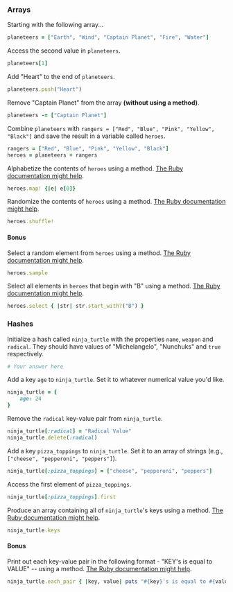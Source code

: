 ### Arrays

Starting with the following array...

```rb
planeteers = ["Earth", "Wind", "Captain Planet", "Fire", "Water"]
```

Access the second value in `planeteers`.

```rb
planeteers[1]
```

Add "Heart" to the end of `planeteers`.

```rb
planeteers.push("Heart")
```

Remove "Captain Planet" from the array **(without using a method)**.

```rb
planeteers -= ["Captain Planet"]
```

Combine `planeteers` with `rangers = ["Red", "Blue", "Pink", "Yellow", "Black"]` and save the result in a variable called `heroes`.

```rb
rangers = ["Red", "Blue", "Pink", "Yellow", "Black"]
heroes = planeteers + rangers
```

Alphabetize the contents of `heroes` using a method. [The Ruby documentation might help](http://ruby-doc.org/core-2.6.1/Array.html).

```rb
heroes.map! {|e| e[0]}
```

Randomize the contents of `heroes` using a method. [The Ruby documentation might help](http://ruby-doc.org/core-2.6.1/Array.html).

```rb
heroes.shuffle!
```

#### Bonus

Select a random element from `heroes` using a method. [The Ruby documentation might help](http://ruby-doc.org/core-2.6.1/Array.html).

```rb
heroes.sample
```

Select all elements in `heroes` that begin with "B" using a method. [The Ruby documentation might help](http://ruby-doc.org/core-2.6.1/Array.html).

```rb
heroes.select { |str| str.start_with?("B") }
```

### Hashes

Initialize a hash called `ninja_turtle` with the properties `name`, `weapon` and `radical`. They should have values of "Michelangelo", "Nunchuks" and `true` respectively.

```rb
# Your answer here
```

Add a key `age` to `ninja_turtle`. Set it to whatever numerical value you'd like.

```rb
ninja_turtle = {
    age: 24
}
```

Remove the `radical` key-value pair from `ninja_turtle`.

```rb
ninja_turtle[:radical] = "Radical Value"
ninja_turtle.delete(:radical)
```

Add a key `pizza_toppings` to `ninja_turtle`. Set it to an array of strings (e.g., `["cheese", "pepperoni", "peppers"]`).

```rb
ninja_turtle[:pizza_toppings] = ["cheese", "pepperoni", "peppers"]
```

Access the first element of `pizza_toppings`.

```rb
ninja_turtle[:pizza_toppings].first
```

Produce an array containing all of `ninja_turtle`'s keys using a method. [The Ruby documentation might help](http://ruby-doc.org/core-1.9.3/Hash.html).

```rb
ninja_turtle.keys
```

#### Bonus

Print out each key-value pair in the following format - "KEY's is equal to VALUE" -- using a method. [The Ruby documentation might help](http://ruby-doc.org/core-1.9.3/Hash.html).

```rb
ninja_turtle.each_pair { |key, value| puts "#{key}'s is equal to #{value}" }
```
